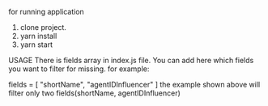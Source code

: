 for running application

1. clone project.
2. yarn install
3. yarn start



USAGE
There is fields array in index.js file. You can add here which fields you want to filter for missing.
for example:

fields = [
  "shortName",
  "agentIDInfluencer"
]
the example shown above will filter only two fields(shortName, agentIDInfluencer)
